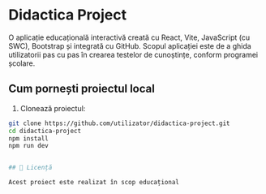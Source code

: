 # Didactica Project

O aplicație educațională interactivă creată cu React, Vite, JavaScript (cu SWC), Bootstrap și integrată cu GitHub. Scopul aplicației este de a ghida utilizatorii pas cu pas în crearea testelor de cunoștințe, conform programei școlare.

##  Cum pornești proiectul local

1. Clonează proiectul:

```bash
git clone https://github.com/utilizator/didactica-project.git
cd didactica-project
npm install
npm run dev


## 📝 Licență

Acest proiect este realizat în scop educațional 
